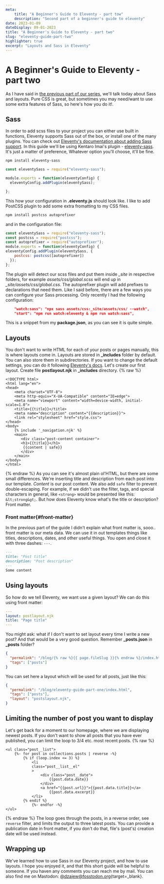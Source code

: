 ```yaml
---
meta:
    title: "A Beginner's Guide to Eleventy - part tow"
    description: "Second part of a beginner's guide to eleventy"
date: 2023-01-09
dateDisplay: 09-01-2023
title: "A Beginner's Guide to Eleventy - part two"
slug: "eleventy-guide-part-two"
highlighter: true
excerpt: "Layouts and Sass in Eleventy"
---
```


# A Beginner's Guide to Eleventy - part two

As I have said in [the previous part of our series](/blog/eleventy-guide-part-one), we'll talk today about Sass and layouts. Pure CSS is great, but sometimes you may need/want to use some extra features of Sass, so here's how you do it!.
## Sass
In order to add scss files to your project you can either use built in functions, Eleventy supports Sass out of the box, or install one of the many plugins. You can check out [Eleventy's documentation about adding Sass support](https://www.11ty.dev/docs/languages/custom/#example-add-sass-support-to-eleventy). In this guide we'll be using Kentaro Imai's plugin - [eleventy-sass](https://www.npmjs.com/package/eleventy-sass). It's just a matter of preference, Whatever option you'll choose, it'll be fine.
```bash 
npm install eleventy-sass
```
```js
const eleventySass = require("eleventy-sass");

module.exports = function(eleventyConfig) {
  eleventyConfig.addPlugin(eleventySass);

};
```
This how your configuration in **.eleventy.js** should look like. I like to add PostCSS plugin to add some extra fromatting to my CSS files.
```bash
npm install postcss autoprefixer
```
and in the configuration file:
```js
const eleventySass = require("eleventy-sass");
const postcss = require("postcss");
const autoprefixer = require("autoprefixer");
module.exports = function(eleventyConfig) {
eleventyConfig.addPlugin(eleventySass, {
    postcss: postcss([autoprefixer])
  });
};
```
The plugin will detect our scss files and  put them inside *_site* in respective folders, for example *assets/css/global.scss* will end up in *_site/assets/css/global.css*. The autoprefixer plugin will add prefixes to declarations that need them. Like I said before, there are a few ways you can configure your Sass processing. Only recently I had the following configuration:
```json
    "watch:sass": "npx sass assets/css:_site/assets/css/ --watch",
    "start": "npm run watch:eleventy & npm run watch:sass",
```
This is a snippet from my **package.json**, as you can see it is quite simple.
## Layouts
You don't want to write HTML for each of your posts or pages manually, this is where layouts come in. Layouts are stored in **_includes** folder by default. You can also store them in subdirectories. If you want to change the default settings, you can do it following [Eleventy's docs](https://www.11ty.dev/docs/config/#directory-for-layouts-(optional)).
Let's create our first layout. Create file **postlayout.njk** in **_includes** directory.
{% raw %}
```njk
<!DOCTYPE html>
<html lang="en">
<head>
    <meta charset="UTF-8">
    <meta http-equiv="X-UA-Compatible" content="IE=edge">
    <meta name="viewport" content="width=device-width, initial-scale=1.0">
    <title>{{title}}</title>
    <meta name="description" content="{{description}}">
    <link rel="stylesheet" href="style.css">
</head>
<body>
    {% include '_navigation.njk' %}
    <main>
       <div class="post-content container">
       <h1>{{title}}</h1>
        {{content | safe}}
       </div>
    </main>
</body>
</html>
```
{% endraw %}
As you can see it's almost plain ol'HTML, but there are some small differences. We're inserting title and description from each post into our template. *Content* is our post content. We also add `safe` filter to prevent double-escaping. For example, if we didn't use the filter, tags, and special characters in general, like `<strong>` would be presented like this: `&lt;strong&gt;`. But how does Eleventy know what's the title or description? Front matter.
### Front matter{#front-matter}
In the previous part of the guide I didn't explain what front matter is, sooo.. front matter is our meta data. We can use it in out templates things like titles, descriptions, dates, and other useful things. You open and close it with three dashes: `---`.
```markdown
---
title: "Post title"
description: "Post description"
---
Some content
```
## Using layouts
So how do we tell Eleventy, we want use a given layout? We can do this using front matter:
```yaml
---
layout: postlayout.njk
title: "Page title"
---
```
You might ask: what if I don't want to set layout every time I write a new post? And that would be a very good question. Remember **_posts.json** in **_posts** folder?
```json
{
  "permalink": "/blog/{% raw %}{{ page.fileSlug }}{% endraw %}/index.html",
  "tags": ["posts"]
}
```
You can set here a layout which will be used for all posts, just like this:
```json
{
  "permalink": "/blog/eleventy-guide-part-one/index.html",
  "tags": ["posts"],
  "layout": "postslayout.njk",
}
```
## Limiting the number of post you want to display 
Let's get back for a moment to our homepage, where we are displaying newest posts. If you don't want to show all posts that you have ever published, you can limit the loop to 3/4 etc. most recent posts.
{% raw %}
```njk
<ul class="post__list">
    {%- for post in collections.posts | reverse -%}
        {% if (loop.index <= 3) %}
            <li
            class="post__list__el"
            >
                <div class="post__date">
                    {{post.data.date}}
                </div>
                <a href="{{post.url}}">{{post.data.title}}</a>
                    {{post.data.excerpt}}
            </li>
        {% endif %}
            {%- endfor -%}
</ul>
```
{% endraw %}
The loop goes through the posts, in a reverse order, see `reverse` filter, and limits the output to three latest posts. You can provide a publication date in front matter, if you don't do that, file's (post's) creation date will be used instead. 
## Wrapping up
We've learned how to use Sass in our Eleventy project, and how to use layouts. I hope you enjoyed it, and that this short guide will be helpful to someone. If you haven any comments you can reach me by mail. You can also find me on Mastodon: [@dzajew@fosstodon.org](https://fosstodon.org/@dzajew){target=_blank}. 
